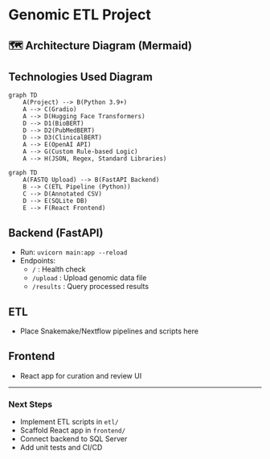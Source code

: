 # Genomic ETL Project

## 🗺️ Architecture Diagram (Mermaid)

## Technologies Used Diagram

```mermaid
graph TD
    A(Project) --> B(Python 3.9+)
    A --> C(Gradio)
    A --> D(Hugging Face Transformers)
    D --> D1(BioBERT)
    D --> D2(PubMedBERT)
    D --> D3(ClinicalBERT)
    A --> E(OpenAI API)
    A --> G(Custom Rule-based Logic)
    A --> H(JSON, Regex, Standard Libraries)
```

```mermaid
graph TD
    A(FASTQ Upload) --> B(FastAPI Backend)
    B --> C(ETL Pipeline (Python))
    C --> D(Annotated CSV)
    D --> E(SQLite DB)
    E --> F(React Frontend)
```


## Backend (FastAPI)
- Run: `uvicorn main:app --reload`
- Endpoints:
  - `/` : Health check
  - `/upload` : Upload genomic data file
  - `/results` : Query processed results

## ETL
- Place Snakemake/Nextflow pipelines and scripts here

## Frontend
- React app for curation and review UI

---

### Next Steps
- Implement ETL scripts in `etl/`
- Scaffold React app in `frontend/`
- Connect backend to SQL Server
- Add unit tests and CI/CD
